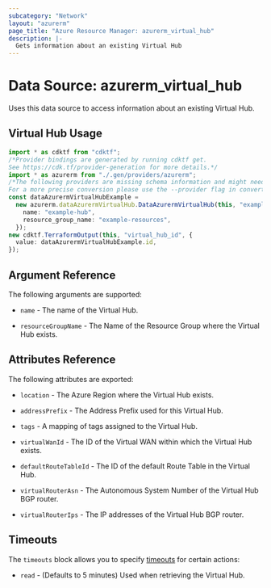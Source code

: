 ```yaml
---
subcategory: "Network"
layout: "azurerm"
page_title: "Azure Resource Manager: azurerm_virtual_hub"
description: |-
  Gets information about an existing Virtual Hub
---
```


# Data Source: azurerm\_virtual\_hub

Uses this data source to access information about an existing Virtual Hub.

## Virtual Hub Usage

```typescript
import * as cdktf from "cdktf";
/*Provider bindings are generated by running cdktf get.
See https://cdk.tf/provider-generation for more details.*/
import * as azurerm from "./.gen/providers/azurerm";
/*The following providers are missing schema information and might need manual adjustments to synthesize correctly: azurerm.
For a more precise conversion please use the --provider flag in convert.*/
const dataAzurermVirtualHubExample =
  new azurerm.dataAzurermVirtualHub.DataAzurermVirtualHub(this, "example", {
    name: "example-hub",
    resource_group_name: "example-resources",
  });
new cdktf.TerraformOutput(this, "virtual_hub_id", {
  value: dataAzurermVirtualHubExample.id,
});

```

## Argument Reference

The following arguments are supported:

*   `name` - The name of the Virtual Hub.

*   `resourceGroupName` - The Name of the Resource Group where the Virtual Hub exists.

## Attributes Reference

The following attributes are exported:

*   `location` - The Azure Region where the Virtual Hub exists.

*   `addressPrefix` - The Address Prefix used for this Virtual Hub.

*   `tags` - A mapping of tags assigned to the Virtual Hub.

*   `virtualWanId` - The ID of the Virtual WAN within which the Virtual Hub exists.

*   `defaultRouteTableId` - The ID of the default Route Table in the Virtual Hub.

*   `virtualRouterAsn` - The Autonomous System Number of the Virtual Hub BGP router.

*   `virtualRouterIps` - The IP addresses of the Virtual Hub BGP router.

## Timeouts

The `timeouts` block allows you to specify [timeouts](https://www.terraform.io/language/resources/syntax#operation-timeouts) for certain actions:

* `read` - (Defaults to 5 minutes) Used when retrieving the Virtual Hub.
